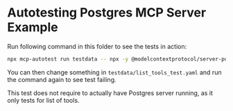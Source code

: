 # Autotesting Postgres MCP Server Example

Run following command in this folder to see the tests in action:

```bash
npx mcp-autotest run testdata -- npx -y @modelcontextprotocol/server-postgres localhost:5432
```

You can then change something in `testdata/list_tools_test.yaml` and run the command again to see test failing.

This test does not require to actually have Postgres server running, as it only tests for list of tools.

